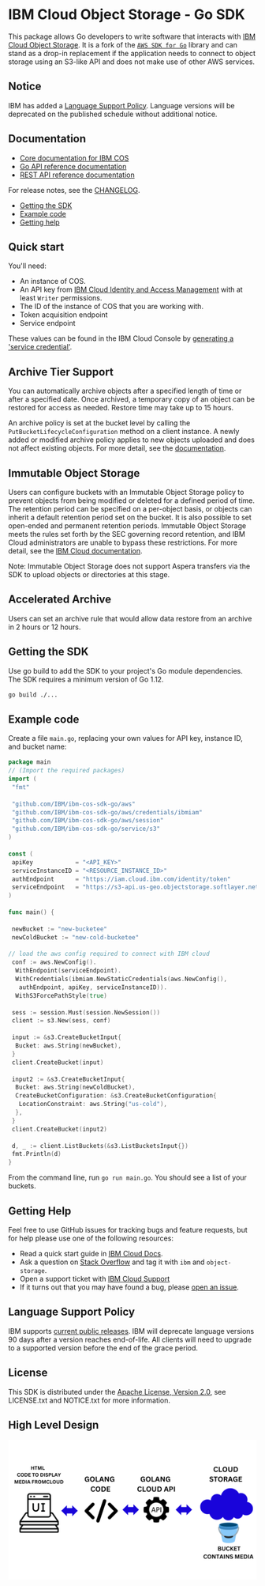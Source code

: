 # IBM Cloud Object Storage - Go SDK

This package allows Go developers to write software that interacts with [IBM
Cloud Object Storage](https://www.ibm.com/cloud/object-storage).  It is a fork of the [``AWS SDK for Go``](https://github.com/aws/aws-sdk-go) library and can stand as a drop-in replacement if the application needs to connect to object storage using an S3-like API and does not make use of other AWS services.

## Notice

IBM has added a [Language Support Policy](#language-support-policy). Language versions will be deprecated on the published schedule without additional notice.

## Documentation

* [Core documentation for IBM COS](https://cloud.ibm.com/docs/services/cloud-object-storage?topic=cloud-object-storage-getting-started)
* [Go API reference documentation](https://ibm.github.io/ibm-cos-sdk-go)
* [REST API reference documentation](https://cloud.ibm.com/docs/services/cloud-object-storage?topic=cloud-object-storage-compatibility-api)

For release notes, see the [CHANGELOG](CHANGELOG.md).

* [Getting the SDK](#getting-the-sdk)
* [Example code](#example-code)
* [Getting help](#getting-help)

## Quick start

You'll need:

* An instance of COS.
* An API key from [IBM Cloud Identity and Access Management](https://cloud.ibm.com/docs/iam?topic=iam-userroles#userroles) with at least `Writer` permissions.
* The ID of the instance of COS that you are working with.
* Token acquisition endpoint
* Service endpoint

These values can be found in the IBM Cloud Console by [generating a 'service credential'](https://cloud.ibm.com/docs/services/cloud-object-storage/iam?topic=cloud-object-storage-service-credentials#service-credentials).

## Archive Tier Support

You can automatically archive objects after a specified length of time or after a specified date. Once archived, a temporary copy of an object can be restored for access as needed. Restore time may take up to 15 hours.

An archive policy is set at the bucket level by calling the ``PutBucketLifecycleConfiguration`` method on a client instance. A newly added or modified archive policy applies to new objects uploaded and does not affect existing objects. For more detail, see the [documentation](https://cloud.ibm.com/docs/services/cloud-object-storage?topic=cloud-object-storage-go).

## Immutable Object Storage

Users can configure buckets with an Immutable Object Storage policy to prevent objects from being modified or deleted for a defined period of time. The retention period can be specified on a per-object basis, or objects can inherit a default retention period set on the bucket. It is also possible to set open-ended and permanent retention periods. Immutable Object Storage meets the rules set forth by the SEC governing record retention, and IBM Cloud administrators are unable to bypass these restrictions. For more detail, see the [IBM Cloud documentation](https://cloud.ibm.com/docs/services/cloud-object-storage?topic=cloud-object-storage-go).

Note: Immutable Object Storage does not support Aspera transfers via the SDK to upload objects or directories at this stage.

## Accelerated Archive

Users can set an archive rule that would allow data restore from an archive in 2 hours or 12 hours.

## Getting the SDK

Use go build to add the SDK to your project's Go module dependencies.  The SDK requires a minimum version of Go 1.12.

```sh
go build ./...
```

## Example code

Create a file `main.go`, replacing your own values for API key, instance ID, and bucket name:

```go
package main
// (Import the required packages)
import (
 "fmt"

 "github.com/IBM/ibm-cos-sdk-go/aws"
 "github.com/IBM/ibm-cos-sdk-go/aws/credentials/ibmiam"
 "github.com/IBM/ibm-cos-sdk-go/aws/session"
 "github.com/IBM/ibm-cos-sdk-go/service/s3"
)

const (
 apiKey            = "<API_KEY>"
 serviceInstanceID = "<RESOURCE_INSTANCE_ID>"
 authEndpoint      = "https://iam.cloud.ibm.com/identity/token"
 serviceEndpoint   = "https://s3-api.us-geo.objectstorage.softlayer.net"
)

func main() {

 newBucket := "new-bucketee"
 newColdBucket := "new-cold-bucketee"

// load the aws config required to connect with IBM cloud
 conf := aws.NewConfig().
  WithEndpoint(serviceEndpoint).
  WithCredentials(ibmiam.NewStaticCredentials(aws.NewConfig(),
   authEndpoint, apiKey, serviceInstanceID)).
  WithS3ForcePathStyle(true)

 sess := session.Must(session.NewSession())
 client := s3.New(sess, conf)

 input := &s3.CreateBucketInput{
  Bucket: aws.String(newBucket),
 }
 client.CreateBucket(input)

 input2 := &s3.CreateBucketInput{
  Bucket: aws.String(newColdBucket),
  CreateBucketConfiguration: &s3.CreateBucketConfiguration{
   LocationConstraint: aws.String("us-cold"),
  },
 }
 client.CreateBucket(input2)

 d, _ := client.ListBuckets(&s3.ListBucketsInput{})
 fmt.Println(d)
}
```

From the command line, run `go run main.go`.  You should see a list of your buckets.

## Getting Help

Feel free to use GitHub issues for tracking bugs and feature requests, but for help please use one of the following resources:

* Read a quick start guide in [IBM Cloud Docs](https://cloud.ibm.com/docs/services/cloud-object-storage?topic=cloud-object-storage-go).
* Ask a question on [Stack Overflow](https://stackoverflow.com/questions/tagged/object-storage+ibm) and tag it with `ibm` and `object-storage`.
* Open a support ticket with [IBM Cloud Support](https://cloud.ibm.com/unifiedsupport/supportcenter/)
* If it turns out that you may have found a bug, please [open an issue](https://github.com/ibm/ibm-cos-sdk-go/issues/new).

## Language Support Policy

IBM supports [current public releases](https://golang.org/doc/devel/release.html). IBM will deprecate language versions 90 days after a version reaches end-of-life. All clients will need to upgrade to a supported version before the end of the grace period.

## License

This SDK is distributed under the
[Apache License, Version 2.0](http://www.apache.org/licenses/LICENSE-2.0),
see LICENSE.txt and NOTICE.txt for more information.

## High Level Design 

![High Level Design](cloud.png)

